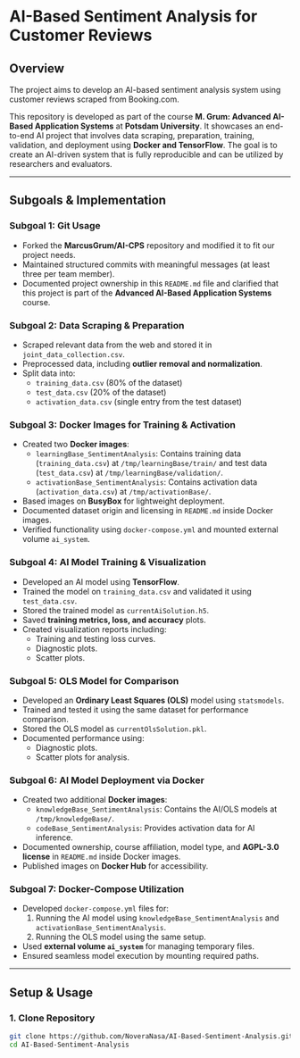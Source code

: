 # AI-Based Sentiment Analysis for Customer Reviews

## Overview

The project aims to develop an AI-based sentiment analysis system using customer reviews scraped from Booking.com.

This repository is developed as part of the course **M. Grum: Advanced AI-Based Application Systems** at **Potsdam University**. It showcases an end-to-end AI project that involves data scraping, preparation, training, validation, and deployment using **Docker and TensorFlow**. The goal is to create an AI-driven system that is fully reproducible and can be utilized by researchers and evaluators.

---

## Subgoals & Implementation

### **Subgoal 1: Git Usage**

- Forked the **MarcusGrum/AI-CPS** repository and modified it to fit our project needs.
- Maintained structured commits with meaningful messages (at least three per team member).
- Documented project ownership in this `README.md` file and clarified that this project is part of the **Advanced AI-Based Application Systems** course.

### **Subgoal 2: Data Scraping & Preparation**

- Scraped relevant data from the web and stored it in `joint_data_collection.csv`.
- Preprocessed data, including **outlier removal and normalization**.
- Split data into:
  - `training_data.csv` (80% of the dataset)
  - `test_data.csv` (20% of the dataset)
  - `activation_data.csv` (single entry from the test dataset)

### **Subgoal 3: Docker Images for Training & Activation**

- Created two **Docker images**:
  - `learningBase_SentimentAnalysis`: Contains training data (`training_data.csv`) at `/tmp/learningBase/train/` and test data (`test_data.csv`) at `/tmp/learningBase/validation/`.
  - `activationBase_SentimentAnalysis`: Contains activation data (`activation_data.csv`) at `/tmp/activationBase/`.
- Based images on **BusyBox** for lightweight deployment.
- Documented dataset origin and licensing in `README.md` inside Docker images.
- Verified functionality using `docker-compose.yml` and mounted external volume `ai_system`.

### **Subgoal 4: AI Model Training & Visualization**

- Developed an AI model using **TensorFlow**.
- Trained the model on `training_data.csv` and validated it using `test_data.csv`.
- Stored the trained model as `currentAiSolution.h5`.
- Saved **training metrics, loss, and accuracy** plots.
- Created visualization reports including:
  - Training and testing loss curves.
  - Diagnostic plots.
  - Scatter plots.

### **Subgoal 5: OLS Model for Comparison**

- Developed an **Ordinary Least Squares (OLS)** model using `statsmodels`.
- Trained and tested it using the same dataset for performance comparison.
- Stored the OLS model as `currentOlsSolution.pkl`.
- Documented performance using:
  - Diagnostic plots.
  - Scatter plots for analysis.

### **Subgoal 6: AI Model Deployment via Docker**

- Created two additional **Docker images**:
  - `knowledgeBase_SentimentAnalysis`: Contains the AI/OLS models at `/tmp/knowledgeBase/`.
  - `codeBase_SentimentAnalysis`: Provides activation data for AI inference.
- Documented ownership, course affiliation, model type, and **AGPL-3.0 license** in `README.md` inside Docker images.
- Published images on **Docker Hub** for accessibility.

### **Subgoal 7: Docker-Compose Utilization**

- Developed `docker-compose.yml` files for:
  1. Running the AI model using `knowledgeBase_SentimentAnalysis` and `activationBase_SentimentAnalysis`.
  2. Running the OLS model using the same setup.
- Used **external volume `ai_system`** for managing temporary files.
- Ensured seamless model execution by mounting required paths.

---

## Setup & Usage

### **1. Clone Repository**

```sh
git clone https://github.com/NoveraNasa/AI-Based-Sentiment-Analysis.git
cd AI-Based-Sentiment-Analysis
```
